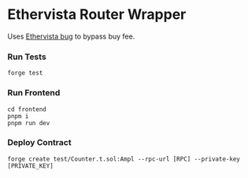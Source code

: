 # Ethervista Router Wrapper

Uses [Ethervista bug](https://x.com/shoucccc/status/1831707216711446842) to bypass buy fee. 


### Run Tests

```
forge test
```

### Run Frontend

```
cd frontend
pnpm i
pnpm run dev
```


### Deploy Contract

```
forge create test/Counter.t.sol:Ampl --rpc-url [RPC] --private-key [PRIVATE_KEY]
```
